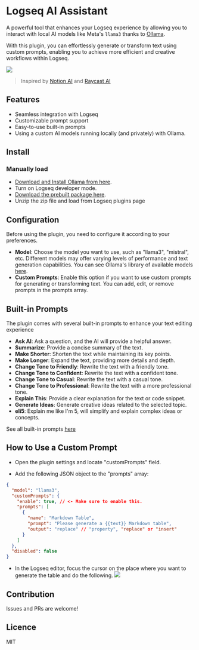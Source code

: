 # Logseq AI Assistant

A powerful tool that enhances your Logseq experience by allowing you to interact with local AI models like Meta's `llama3` thanks to [Ollama](https://ollama.com/).

With this plugin, you can effortlessly generate or transform text using custom prompts,
enabling you to achieve more efficient and creative workflows within Logseq.

![](https://user-images.githubusercontent.com/9718515/226260897-d5e39c09-4714-4d23-b004-28a2391512c4.gif)

> Inspired by [Notion AI](https://www.notion.so/product/ai) and [Raycast AI](https://www.raycast.com/ai)

## Features
- Seamless integration with Logseq
- Customizable prompt support
- Easy-to-use built-in prompts 
- Using a custom AI models running locally (and privately) with Ollama.

## Install

### Manually load

- [Download and Install Ollama from here](https://ollama.com/download).
- Turn on Logseq developer mode.
- [Download the prebuilt package here](https://github.com/ahonn/logseq-plugin-ai-assistant/releases).
- Unzip the zip file and load from Logseq plugins page

## Configuration
Before using the plugin, you need to configure it according to your preferences.

- **Model**: Choose the model you want to use, such as "llama3", "mistral", etc. Different models may offer varying levels of performance and text generation capabilities. You can see Ollama's library of available models [here](https://ollama.com/library).
- **Custom Prompts**: Enable this option if you want to use custom prompts for generating or transforming text. You can add, edit, or remove prompts in the prompts array.

## Built-in Prompts

The plugin comes with several built-in prompts to enhance your text editing experience

- **Ask AI**: Ask a question, and the AI will provide a helpful answer.
- **Summarize**: Provide a concise summary of the text.
- **Make Shorter**: Shorten the text while maintaining its key points.
- **Make Longer**: Expand the text, providing more details and depth.
- **Change Tone to Friendly**: Rewrite the text with a friendly tone.
- **Change Tone to Confident**: Rewrite the text with a confident tone.
- **Change Tone to Casual**: Rewrite the text with a casual tone.
- **Change Tone to Professional**: Rewrite the text with a more professional tone.
- **Explain This**: Provide a clear explanation for the text or code snippet.
- **Generate Ideas**: Generate creative ideas related to the selected topic.
- **eli5**: Explain me like I'm 5, will simplify and explain complex ideas or concepts.

See all built-in prompts [here](https://github.com/Jele0794/logseq-plugin-ai-assistant/tree/master/src/prompts)

## How to Use a Custom Prompt

- Open the plugin settings and locate "customPrompts" field.

- Add the following JSON object to the "prompts" array:

```json
{
  "model": "llama3",
  "customPrompts": {
    "enable": true, // <- Make sure to enable this.
    "prompts": [
      {
        "name": "Markdown Table",
        "prompt": "Please generate a {{text}} Markdown table",
        "output": "replace" // "property", "replace" or "insert"
      }
    ]
  },
  "disabled": false
}
```

- In the Logseq editor, focus the cursor on the place where you want to generate the table and do the following.
![](https://user-images.githubusercontent.com/9718515/226259576-a1193b51-8a57-4cad-9270-f5bc30a5ba29.gif)

## Contribution
Issues and PRs are welcome!

## Licence
MIT
